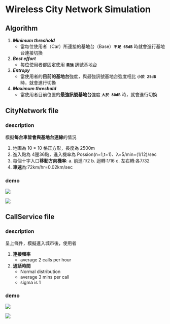 # Wireless City Network Simulation

## Algorithm
1. ***Minimum threshold***
    - 當每位使用者（Car）所連接的基地台（Base）**`不足 65dB`** 時就會進行基地台連接切換
2. ***Best effort***
    - 每位使用者都固定使用 **`最強`** 訊號基地台
3. ***Entropy***
    - 當使用者的**目前的基地台**強度，與最強訊號基地台強度相比 **`小於 25dB`** 時，就會進行切換
4. ***Maximum threshold***
    - 當使用者目前位置的**最強訊號基地台**強度 **`大於 80dB`** 時，就會進行切換


## CityNetwork file
### description
模擬**每台車皆會與基地台連線**的情況
1. 地圖為 10 * 10 格正方形，長度為 2500m
2. 進入點為 4邊36點，進入機率為 Possion(n=1,t=1)、λ=5/min=(1/12)/sec
3. 每個十字入口**移動方向機率**:
    a. 前進:1/2
    b. 迴轉:1/16
    c. 左右轉:各7/32
4. **車速**為:72km/hr=0.02km/sec 

### demo

![](https://i.imgur.com/EL7GLYq.png)

![](https://i.imgur.com/SmsQStn.png)

## CallService file
### description

呈上條件，模擬進入城市後，使用者
1. **連接頻率**
    - average 2 calls per hour
2. **通話時間**
    - Normal distribution
    - average 3 mins per call 
    - sigma is 1

### demo

![](https://i.imgur.com/GA7zrh7.png)

![](https://i.imgur.com/ekr8Gk1.png)
